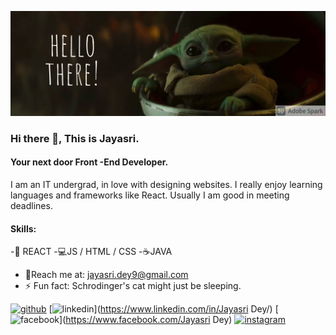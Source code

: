 ![Front -End Developer](https://github.com/jayasri2000/jayasri2000/blob/main/My%20Post.png)
### Hi there 👋, This is Jayasri.
#### Your next door Front -End Developer.

I am an IT undergrad, in love with designing websites. I really enjoy learning languages and frameworks like React. Usually I am good in meeting deadlines.

#### Skills:
-📱 REACT
-💻JS / HTML / CSS
-☕JAVA

- 📨Reach me at: jayasri.dey9@gmail.com 
- ⚡ Fun fact: Schrodinger's cat might just be sleeping. 


[<img src='https://cdn.jsdelivr.net/npm/simple-icons@3.0.1/icons/github.svg' alt='github' height='40'>](https://github.com/jayasri2000)  [<img src='https://cdn.jsdelivr.net/npm/simple-icons@3.0.1/icons/linkedin.svg' alt='linkedin' height='40'>](https://www.linkedin.com/in/Jayasri Dey/)  [<img src='https://cdn.jsdelivr.net/npm/simple-icons@3.0.1/icons/facebook.svg' alt='facebook' height='40'>](https://www.facebook.com/Jayasri Dey)  [<img src='https://cdn.jsdelivr.net/npm/simple-icons@3.0.1/icons/instagram.svg' alt='instagram' height='40'>](https://www.instagram.com/_._a_whim_.away._/)  


 




